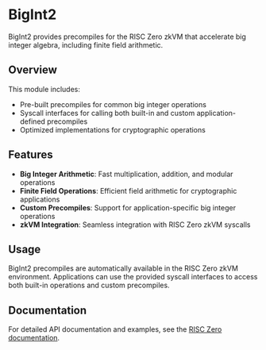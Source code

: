 # BigInt2

BigInt2 provides precompiles for the RISC Zero zkVM that accelerate big integer algebra, including finite field arithmetic.

## Overview

This module includes:
- Pre-built precompiles for common big integer operations
- Syscall interfaces for calling both built-in and custom application-defined precompiles
- Optimized implementations for cryptographic operations

## Features

- **Big Integer Arithmetic**: Fast multiplication, addition, and modular operations
- **Finite Field Operations**: Efficient field arithmetic for cryptographic applications
- **Custom Precompiles**: Support for application-specific big integer operations
- **zkVM Integration**: Seamless integration with RISC Zero zkVM syscalls

## Usage

BigInt2 precompiles are automatically available in the RISC Zero zkVM environment. Applications can use the provided syscall interfaces to access both built-in operations and custom precompiles.

## Documentation

For detailed API documentation and examples, see the [RISC Zero documentation](https://dev.risczero.com).
